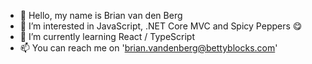 - 👋 Hello, my name is Brian van den Berg
- 👀 I’m interested in JavaScript, .NET Core MVC and Spicy Peppers 😋
- 🌱 I’m currently learning React / TypeScript
- 📫 You can reach me on 'brian.vandenberg@bettyblocks.com'

<!---
BettyBrian/BettyBrian is a ✨ special ✨ repository because its `README.md` (this file) appears on your GitHub profile.
You can click the Preview link to take a look at your changes.
--->
